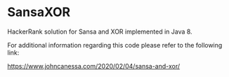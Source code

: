 # SansaXOR
HackerRank solution for Sansa and XOR implemented in Java 8.

For additional information regarding this code please refer to the following link:

https://www.johncanessa.com/2020/02/04/sansa-and-xor/
